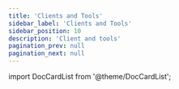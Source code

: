 ```yaml
---
title: 'Clients and Tools'
sidebar_label: 'Clients and Tools'
sidebar_position: 10
description: 'Client and tools'
pagination_prev: null
pagination_next: null
---
```


import DocCardList from '@theme/DocCardList';

<DocCardList />
